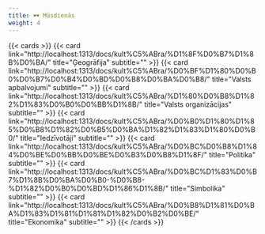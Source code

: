 ```yaml
---
title: 🕶️ Mūsdienās
weight: 4
---
```


{{< cards >}}
{{< card link="http://localhost:1313/docs/kult%C5%ABra/%D1%8F%D0%B7%D1%8B%D0%BA/" title="Ģeogrāfija" subtitle="" >}}
{{< card link="http://localhost:1313/docs/kult%C5%ABra/%D0%BF%D1%80%D0%B0%D0%B7%D0%B4%D0%BD%D0%B8%D0%BA%D0%B8/" title="Valsts apbalvojumi" subtitle="" >}}
{{< card link="http://localhost:1313/docs/kult%C5%ABra/%D1%80%D0%B8%D1%82%D1%83%D0%B0%D0%BB%D1%8B/" title="Valsts organizācijas" subtitle="" >}}
{{< card link="http://localhost:1313/docs/kult%C5%ABra/%D0%B0%D1%80%D1%85%D0%B8%D1%82%D0%B5%D0%BA%D1%82%D1%83%D1%80%D0%B0/" title="Iedzīvotāji" subtitle="" >}}
{{< card link="http://localhost:1313/docs/kult%C5%ABra/%D0%BC%D0%B8%D1%84%D0%BE%D0%BB%D0%BE%D0%B3%D0%B8%D1%8F/" title="Politika" subtitle="" >}}
{{< card link="http://localhost:1313/docs/kult%C5%ABra/%D0%BC%D1%83%D0%B7%D1%8B%D0%BA%D0%B0-%D0%B8-%D1%82%D0%B0%D0%BD%D1%86%D1%8B/" title="Simbolika" subtitle="" >}}
{{< card link="http://localhost:1313/docs/kult%C5%ABra/%D0%B8%D1%81%D0%BA%D1%83%D1%81%D1%81%D1%82%D0%B2%D0%BE/" title="Ekonomika" subtitle="" >}}
{{< /cards >}}